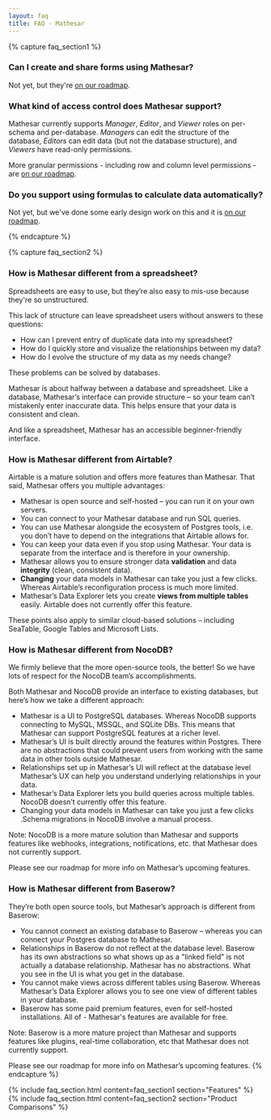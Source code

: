 ```yaml
---
layout: faq
title: FAQ - Mathesar
---
```


{% capture faq_section1 %}

### Can I create and share forms using Mathesar?

Not yet, but they're [on our roadmap](roadmap.html).

### What kind of access control does Mathesar support?

Mathesar currently supports *Manager*, *Editor*, and *Viewer* roles on per-schema and per-database. *Managers* can edit the structure of the database, *Editors* can edit data (but not the database structure), and *Viewers* have read-only permissions.

More granular permissions - including row and column level permissions - are [on our roadmap](roadmap.html).

### Do you support using formulas to calculate data automatically?

Not yet, but we've done some early design work on this and it is [on our roadmap](roadmap.html).

{% endcapture %}

{% capture faq_section2 %}

### How is Mathesar different from a spreadsheet?

Spreadsheets are easy to use, but they’re also easy to mis-use because they're so unstructured.

This lack of structure can leave spreadsheet users without answers to these questions:

- How can I prevent entry of duplicate data into my spreadsheet?
- How do I quickly store and visualize the relationships between my data?
- How do I evolve the structure of my data as my needs change?

These problems can be solved by databases.

Mathesar is about halfway between a database and spreadsheet.
Like a database, Mathesar’s interface can provide structure – so your team can’t mistakenly enter inaccurate data. This helps ensure that your data is consistent and clean.

And like a spreadsheet, Mathesar has an accessible beginner-friendly interface.

### How is Mathesar different from Airtable?

Airtable is a mature solution and offers more features than Mathesar. That said, Mathesar offers you multiple advantages:

- Mathesar is open source and self-hosted – you can run it on your own servers.
- You can connect to your Mathesar database and run SQL queries.
- You can use Mathesar alongside the ecosystem of Postgres tools, i.e. you don’t have to depend on the integrations that Airtable allows for.
- You can keep your data even if you stop using Mathesar. Your data is separate from the interface and is therefore in your ownership.
- Mathesar allows you to ensure stronger data **validation** and data **integrity** (clean, consistent data).
- **Changing** your data models in Mathesar can take you just a few clicks. Whereas Airtable’s reconfiguration process is much more limited.
- Mathesar’s Data Explorer lets you create **views from multiple tables** easily. Airtable does not currently offer this feature.

These points also apply to similar cloud-based solutions – including SeaTable, Google Tables and Microsoft Lists.

### How is Mathesar different from NocoDB?

We firmly believe that the more open-source tools, the better! So we have lots of respect for the NocoDB team’s accomplishments.

Both Mathesar and NocoDB provide an interface to existing databases, but here’s how we take a different approach:

- Mathesar is a UI to PostgreSQL databases. Whereas NocoDB supports connecting to MySQL, MSSQL, and SQLite DBs. This means that Mathesar can support PostgreSQL features at a richer level.
- Mathesar’s UI is built directly around the features within Postgres. There are no abstractions that could prevent users from working with the same data in other tools outside Mathesar.
- Relationships set up in Mathesar’s UI will reflect at the database level Mathesar’s UX can help you understand underlying relationships in your data.
- Mathesar’s Data Explorer lets you build queries across multiple tables. NocoDB doesn’t currently offer this feature.
- Changing your data models in Mathesar can take you just a few clicks .Schema migrations in NocoDB involve a manual process.

Note: NocoDB is a more mature solution than Mathesar and supports features like webhooks, integrations, notifications, etc. that Mathesar does not currently support.

Please see our roadmap for more info on Mathesar’s upcoming features.

### How is Mathesar different from Baserow?

They’re both open source tools, but Mathesar’s approach is different from Baserow:

- You cannot connect an existing database to Baserow – whereas you can connect your Postgres database to Mathesar.
- Relationships in Baserow do not reflect at the database level. Baserow has its own abstractions so what shows up as a "linked field" is not actually a database relationship. Mathesar has no abstractions. What you see in the UI is what you get in the database.
- You cannot make views across different tables using Baserow. Whereas Mathesar’s Data Explorer allows you to see one view of different tables in your database.
- Baserow has some paid premium features, even for self-hosted installations. All of - Mathesar's features are available for free.

Note: Baserow is a more mature project than Mathesar and supports features like plugins, real-time collaboration, etc that Mathesar does not currently support.

Please see our roadmap for more info on Mathesar’s upcoming features.
{% endcapture %}


{% include faq_section.html content=faq_section1 section="Features" %}
{% include faq_section.html content=faq_section2 section="Product Comparisons" %}
